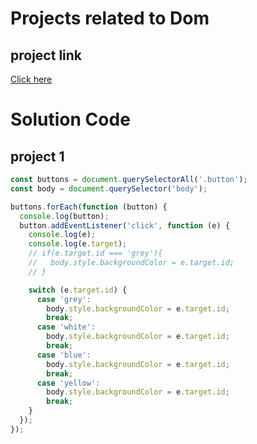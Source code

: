# Projects related to Dom

## project link
[Click here](https://stackblitz.com/edit/dom-project-chaiaurcode?file=index.html)

# Solution Code

## project 1

```javascript
const buttons = document.querySelectorAll('.button');
const body = document.querySelector('body');

buttons.forEach(function (button) {
  console.log(button);
  button.addEventListener('click', function (e) {
    console.log(e);
    console.log(e.target);
    // if(e.target.id === 'grey'){
    //   body.style.backgroundColor = e.target.id;
    // }

    switch (e.target.id) {
      case 'grey':
        body.style.backgroundColor = e.target.id;
        break;
      case 'white':
        body.style.backgroundColor = e.target.id;
        break;
      case 'blue':
        body.style.backgroundColor = e.target.id;
        break;
      case 'yellow':
        body.style.backgroundColor = e.target.id;
        break;
    }
  });
});
```